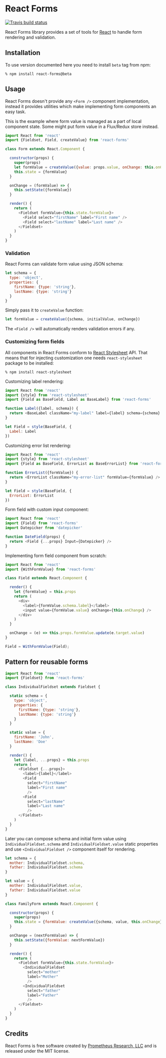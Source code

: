 React Forms
===========

[![Travis build status](https://img.shields.io/travis/prometheusresearch/react-forms/develop.svg)](https://travis-ci.org/prometheusresearch/react-forms)

React Forms library provides a set of tools for [React][] to handle form
rendering and validation.

## Installation

To use version documented here you need to install `beta` tag from npm:

    % npm install react-forms@beta

## Usage

React Forms doesn't provide any `<Form />` component implementation, instead it
provides utilities which make implementing form components an easy task.

This is the example where form value is managed as a part of local component
state. Some might put form value in a Flux/Redux store instead.

```js
import React from 'react'
import {Fieldset, Field, createValue} from 'react-forms'

class Form extends React.Component {

  constructor(props) {
    super(props)
    let formValue = createValue({value: props.value, onChange: this.onChange})
    this.state = {formValue}
  }

  onChange = (formValue) => {
    this.setState({formValue})
  }

  render() {
    return (
      <Fieldset formValue={this.state.formValue}>
        <Field select="firstName" label="First name" />
        <Field select="lastName" label="Last name" />
      </Fieldset>
    )
  }
}
```

### Validation

React Forms can validate form value using JSON schema:

```js
let schema = {
  type: 'object',
  properties: {
    firstName: {type: 'string'},
    lastName: {type: 'string'}
  }
}
```

Simply pass it to `createValue` function:

```js
let formValue = createValue({schema, initialValue, onChange})
```

The `<Field />` will automatically renders validation errors if any.

### Customizing form fields

All components in React Forms conform to [React Stylesheet][] API. That means
that for injecting customization one needs `react-stylesheet` package to be
installed:

    % npm install react-stylesheet

Customizing label rendering:

```js
import React from 'react'
import {style} from 'react-stylesheet'
import {Field as BaseField, Label as BaseLabel} from 'react-forms'

function Label({label, schema}) {
  return <BaseLabel className="my-label" label={label} schema={schema} />
}

let Field = style(BaseField, {
  Label: Label
})
```

Customizing error list rendering:

```js
import React from 'react'
import {style} from 'react-stylesheet'
import {Field as BaseField, ErrorList as BaseErrorList} from 'react-forms'

function ErrorList({formValue}) {
  return <ErrorList className="my-error-list" formValue={formValue} />
}

let Field = style(BaseField, {
  ErrorList: ErrorList
})
```

Form field with custom input component:

```js
import React from 'react'
import {Field} from 'react-forms'
import Datepicker from 'datepicker'

function DateField(props) {
  return <Field {...props} Input={Datepicker} />
}
```

Implementing form field component from scratch:

```js
import React from 'react'
import {WithFormValue} from 'react-forms'

class Field extends React.Component {

  render() {
    let {formValue} = this.props
    return (
      <div>
        <label>{formValue.schema.label}</label>
        <input value={formValue.value} onChange={this.onChange} />
      </div>
    )
  }

  onChange = (e) => this.props.formValue.update(e.target.value)
}

Field = WithFormValue(Field);
```

## Pattern for reusable forms

```js
import React from 'react'
import {Fieldset} from 'react-forms'

class IndividualFieldset extends Fieldset {

  static schema = {
    type: 'object',
    properties: {
      firstName: {type: 'string'},
      lastName: {type: 'string'}
    }
  }

  static value = {
    firstName: 'John',
    lastName: 'Doe'
  }

  render() {
    let {label, ...props} = this.props
    return (
      <Fieldset {...props}>
        <label>{label}</label>
        <Field
          select="firstName"
          label="First name"
          />
        <Field
          select="lastName"
          label="Last name"
          />
      </Fieldset>
    )
  }
}
```

Later you can compose schema and initial form value using `IndividualFieldset.schema`
and `IndividualFieldset.value` static properties and use `<IndividualFieldset />` component
itself for rendering.

```js
let schema = {
  mother: IndividualFieldset.schema,
  father: IndividualFieldset.schema
}

let value = {
  mother: IndividualFieldset.value,
  father: IndividualFieldset.value
}

class FamilyForm extends React.Component {

  constructor(props) {
    super(props)
    this.state = {formValue: createValue({schema, value, this.onChange})}
  }

  onChange = (nextFormValue) => {
    this.setState({formValue: nextFormValue})
  }

  render() {
    return (
      <Fieldset formValue={this.state.formValue}>
        <IndividualFieldset
          select="mother"
          label="Mother"
          />
        <IndividualFieldset
          select="father"
          label="Father"
          />
      </Fieldset>
    )
  }
}
```

## Credits

React Forms is free software created by [Prometheus Research, LLC][] and is
released under the MIT license.

[React]: http://facebook.github.io/react/
[React Stylesheet]: https://github.com/prometheusresearch/react-stylesheet
[Prometheus Research, LLC]: http://prometheusresearch.com
